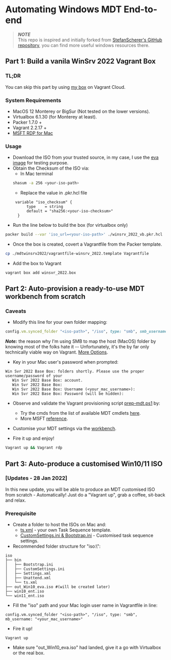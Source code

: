 # Automating Windows MDT End-to-end

> **_NOTE_**  
> This repo is inspired and initially forked from [StefanScherer's GitHub repository](https://github.com/jeffskinnerbox/Windows-10-Vagrant-Box), you can find more useful windows resources there. 

## Part 1: Build a vanila WinSrv 2022 Vagrant Box
### TL;DR
You can skip this part by using [my box](https://app.vagrantup.com/sonykey2003/boxes/winsrv2022) on Vagrant Cloud.

### System Requirements
* MacOS 12 Monterey or BigSur (Not tested on the lower versions).
* Virtualbox 6.1.30 (for Monterey at least).
* Packer 1.7.0 +
* Vagrant 2.2.17 +
* [MSFT RDP for Mac](https://apps.apple.com/us/app/microsoft-remote-desktop/id1295203466?mt=12)


### Usage
* Download the ISO from your trusted source, in my case, I use the [eva image](https://www.microsoft.com/en-us/evalcenter/evaluate-windows-server-2022) for testing purpose.
* Obtain the Checksum of the ISO via:
  * In Mac terminal
  ```sh
  shasum -a 256 <your-iso-path>
  ```
  * Replace the value in .pkr.hcl file
  ```hcl
   variable "iso_checksum" {
        type    = string
        default = "sha256:<your-iso-checksum>"
    }
  ```
* Run the line below to build the box (for virtualbox only)
```sh
packer build --var 'iso_url=<your-iso-path>' ./winsrv_2022_vb.pkr.hcl
```
* Once the box is created, covert a Vagrantfile from the Packer template.
```sh
cp ./mdtwinsrv2022/vagrantfile-winsrv_2022.template Vagrantfile
```

* Add the box to Vagrant
```sh
vagrant box add winsvr_2022.box
```

## Part 2: Auto-provision a ready-to-use MDT workbench from scratch

### Caveats
* Modify this line for your own folder mapping:
```ruby
config.vm.synced_folder "<iso-path>", "/iso", type: "smb", smb_username: "<your_mac_username>"
```
  ***Note:*** the reason why I'm using SMB to map the host (MacOS) folder by knowing most of the folks hate it -- Unfortunately, it's the by far only technically viable way on Vagrant. [More Options](https://www.vagrantup.com/docs/synced-folders/basic_usage).
* Key in your Mac user's password when prompted:
 ```shell
 Win Svr 2022 Base Box: folders shortly. Please use the proper username/password of your
    Win Svr 2022 Base Box: account.
    Win Svr 2022 Base Box:  
    Win Svr 2022 Base Box: Username (<your_mac_username>): 
    Win Svr 2022 Base Box: Password (will be hidden): 
```
* Observe and validate the Vagrant provisioning script [prep-mdt.ps1](https://github.com/sonykey2003/mdtwinsrv2022/blob/master/scripts/prep-mdt.ps1) by:
  * Try the cmds from the list of available MDT cmdlets [here](https://techdirectarchive.com/2021/02/05/how-to-install-mdt-powershell-module/).
  * More MSFT [reference](https://docs.microsoft.com/en-us/mem/configmgr/mdt/samples-guide). 
* Customise your MDT settings via the [workbench](https://docs.microsoft.com/en-us/windows/deployment/deploy-windows-mdt/get-started-with-the-microsoft-deployment-toolkit). 



* Fire it up and enjoy!
```sh
Vagrant up && Vagrant rdp
```

##  Part 3: Auto-produce a customised Win10/11 ISO
### [Updates - 28 Jan 2022] 
In this new update, you will be able to produce an MDT customised ISO from scratch - Automatically! Just do a "Vagrant up", grab a coffee, sit-back and relax. 

### Prerequisite
* Create a folder to host the ISOs on Mac and:
  * [ts.xml](https://systemscenter.ru/mdt2012.en/tsxml.htm) - your own Task Sequence template.
  * [CustomSettings.ini & Bootstrap.ini](https://win10.guru/windows-deployment-with-mdt-part-3-customize-deployment/) - Customised task sequence settings. 
* Recommended folder structure for "iso:\\":
```
iso
├── bin
│   ├── Bootstrap.ini
│   ├── CustomSettings.ini
│   ├── Settings.xml
│   ├── Unattend.xml
│   └── ts.xml
├── out_Win10_eva.iso #(will be created later)
├── win10_ent.iso
└── win11_ent.iso
```
* Fill the "iso" path and your Mac login user name in Vagrantfile in line:
```
config.vm.synced_folder "<iso-path>", "/iso", type: "smb", mb_username: "<your_mac_username>"
```
* Fire it up!
```
Vagrant up 
```
* Make sure "out_Win10_eva.iso" had landed, give it a go with Virtualbox or the real box. 